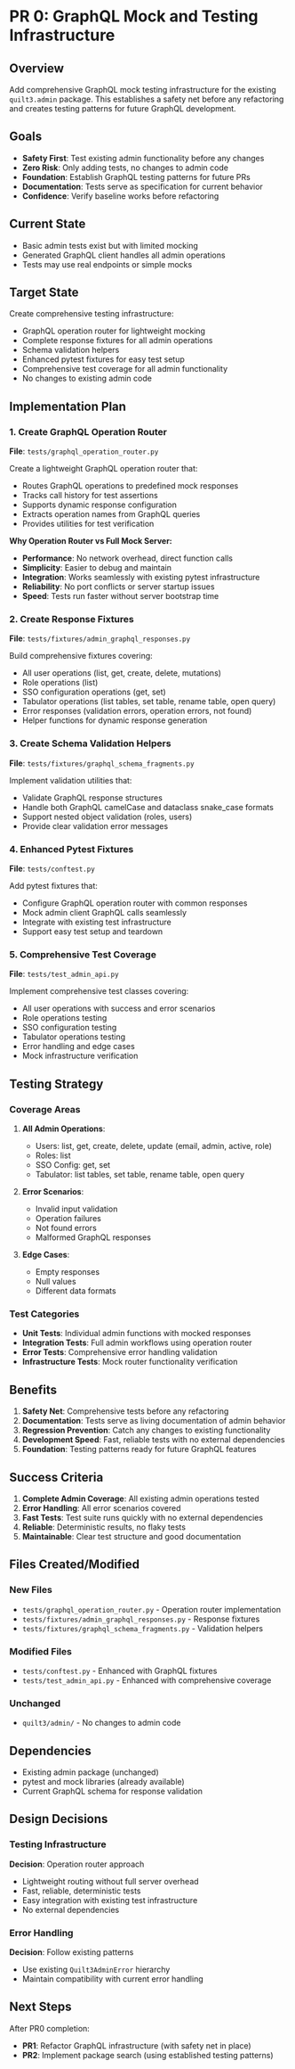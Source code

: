 # PR 0: GraphQL Mock and Testing Infrastructure

## Overview

Add comprehensive GraphQL mock testing infrastructure for the existing
`quilt3.admin` package. This establishes a safety net before any refactoring
and creates testing patterns for future GraphQL development.

## Goals

- **Safety First**: Test existing admin functionality before any changes
- **Zero Risk**: Only adding tests, no changes to admin code  
- **Foundation**: Establish GraphQL testing patterns for future PRs
- **Documentation**: Tests serve as specification for current behavior
- **Confidence**: Verify baseline works before refactoring

## Current State

- Basic admin tests exist but with limited mocking
- Generated GraphQL client handles all admin operations
- Tests may use real endpoints or simple mocks

## Target State

Create comprehensive testing infrastructure:

- GraphQL operation router for lightweight mocking
- Complete response fixtures for all admin operations
- Schema validation helpers
- Enhanced pytest fixtures for easy test setup
- Comprehensive test coverage for all admin functionality
- No changes to existing admin code

## Implementation Plan

### 1. Create GraphQL Operation Router

**File**: `tests/graphql_operation_router.py`

Create a lightweight GraphQL operation router that:

- Routes GraphQL operations to predefined mock responses
- Tracks call history for test assertions
- Supports dynamic response configuration
- Extracts operation names from GraphQL queries
- Provides utilities for test verification

**Why Operation Router vs Full Mock Server:**

- **Performance**: No network overhead, direct function calls
- **Simplicity**: Easier to debug and maintain
- **Integration**: Works seamlessly with existing pytest infrastructure
- **Reliability**: No port conflicts or server startup issues
- **Speed**: Tests run faster without server bootstrap time

### 2. Create Response Fixtures

**File**: `tests/fixtures/admin_graphql_responses.py`

Build comprehensive fixtures covering:

- All user operations (list, get, create, delete, mutations)
- Role operations (list)
- SSO configuration operations (get, set)
- Tabulator operations (list tables, set table, rename table, open query)
- Error responses (validation errors, operation errors, not found)
- Helper functions for dynamic response generation

### 3. Create Schema Validation Helpers

**File**: `tests/fixtures/graphql_schema_fragments.py`

Implement validation utilities that:

- Validate GraphQL response structures
- Handle both GraphQL camelCase and dataclass snake_case formats
- Support nested object validation (roles, users)
- Provide clear validation error messages

### 4. Enhanced Pytest Fixtures

**File**: `tests/conftest.py`

Add pytest fixtures that:

- Configure GraphQL operation router with common responses
- Mock admin client GraphQL calls seamlessly
- Integrate with existing test infrastructure
- Support easy test setup and teardown

### 5. Comprehensive Test Coverage

**File**: `tests/test_admin_api.py`

Implement comprehensive test classes covering:

- All user operations with success and error scenarios
- Role operations testing
- SSO configuration testing
- Tabulator operations testing
- Error handling and edge cases
- Mock infrastructure verification

## Testing Strategy

### Coverage Areas

1. **All Admin Operations**:
   - Users: list, get, create, delete, update (email, admin, active, role)
   - Roles: list
   - SSO Config: get, set
   - Tabulator: list tables, set table, rename table, open query

2. **Error Scenarios**:
   - Invalid input validation
   - Operation failures
   - Not found errors
   - Malformed GraphQL responses

3. **Edge Cases**:
   - Empty responses
   - Null values
   - Different data formats

### Test Categories

- **Unit Tests**: Individual admin functions with mocked responses
- **Integration Tests**: Full admin workflows using operation router
- **Error Tests**: Comprehensive error handling validation
- **Infrastructure Tests**: Mock router functionality verification

## Benefits

1. **Safety Net**: Comprehensive tests before any refactoring
2. **Documentation**: Tests serve as living documentation of admin behavior
3. **Regression Prevention**: Catch any changes to existing functionality
4. **Development Speed**: Fast, reliable tests with no external dependencies
5. **Foundation**: Testing patterns ready for future GraphQL features

## Success Criteria

1. **Complete Admin Coverage**: All existing admin operations tested
2. **Error Handling**: All error scenarios covered
3. **Fast Tests**: Test suite runs quickly with no external dependencies
4. **Reliable**: Deterministic results, no flaky tests
5. **Maintainable**: Clear test structure and good documentation

## Files Created/Modified

### New Files

- `tests/graphql_operation_router.py` - Operation router implementation
- `tests/fixtures/admin_graphql_responses.py` - Response fixtures
- `tests/fixtures/graphql_schema_fragments.py` - Validation helpers

### Modified Files

- `tests/conftest.py` - Enhanced with GraphQL fixtures
- `tests/test_admin_api.py` - Enhanced with comprehensive coverage

### Unchanged

- `quilt3/admin/` - No changes to admin code

## Dependencies

- Existing admin package (unchanged)
- pytest and mock libraries (already available)
- Current GraphQL schema for response validation

## Design Decisions

### Testing Infrastructure

**Decision**: Operation router approach

- Lightweight routing without full server overhead
- Fast, reliable, deterministic tests
- Easy integration with existing test infrastructure
- No external dependencies

### Error Handling

**Decision**: Follow existing patterns

- Use existing `Quilt3AdminError` hierarchy
- Maintain compatibility with current error handling

## Next Steps

After PR0 completion:

- **PR1**: Refactor GraphQL infrastructure (with safety net in place)
- **PR2**: Implement package search (using established testing patterns)
